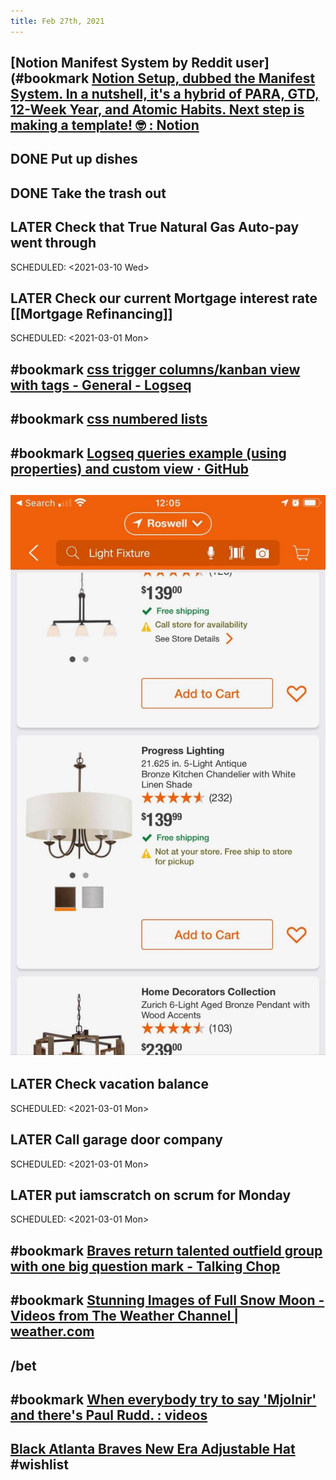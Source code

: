 ```yaml
---
title: Feb 27th, 2021
---
```


## [Notion Manifest System by Reddit user](#bookmark [Notion Setup, dubbed the Manifest System. In a nutshell, it&#x27;s a hybrid of PARA, GTD, 12-Week Year, and Atomic Habits. Next step is making a template! 🤓 : Notion](https://reddit.com/r/Notion/comments/ltde2w/notion_setup_dubbed_the_manifest_system_in_a/)
## DONE Put up dishes
## DONE Take the trash out
## LATER Check that True Natural Gas Auto-pay went through
SCHEDULED: <2021-03-10 Wed>
## LATER Check our current Mortgage interest rate [[Mortgage Refinancing]]
SCHEDULED: <2021-03-01 Mon>
## #bookmark [css trigger columns/kanban view with tags - General - Logseq](https://discuss.logseq.com/t/css-trigger-columns-kanban-view-with-tags/390)
## #bookmark [css numbered lists](https://twitter.com/hrdcrpxxx/status/1363052056324558848?s=21)
## #bookmark [Logseq queries example (using properties) and custom view  · GitHub](https://gist.github.com/tiensonqin/b319e19e6a1ef4659f24bb3b71d3d025)
## ![](./assets/202102271227.jpg)
## LATER Check vacation balance
SCHEDULED: <2021-03-01 Mon>
## LATER Call garage door company
SCHEDULED: <2021-03-01 Mon>
## LATER put iamscratch on scrum for Monday
SCHEDULED: <2021-03-01 Mon>
## #bookmark [Braves return talented outfield group with one big question mark - Talking Chop](https://www.talkingchop.com/2021/2/26/22300838/2021-atlanta-braves-season-preview-outfield-marcell-ozuna-ronald-acuna-jr-cristian-pache)
## #bookmark [Stunning Images of Full Snow Moon - Videos from The Weather Channel | weather.com](https://weather.com/science/space/video/stunning-images-of-full-snow-moon)
## /bet
## #bookmark [When everybody try to say &#x27;Mjolnir&#x27; and there&#x27;s Paul Rudd. : videos](https://reddit.com/r/videos/comments/ltko8z/when_everybody_try_to_say_mjolnir_and_theres_paul/)
## [Black Atlanta Braves New Era Adjustable Hat](https://www.mlbshop.com/atlanta-braves/mens-atlanta-braves-new-era-black-league-9forty-adjustable-hat/t-14884105+p-1451489830320+z-9-948885438?_ref=p-DLP:m-GRID:i-r10c2:po-32) #wishlist
